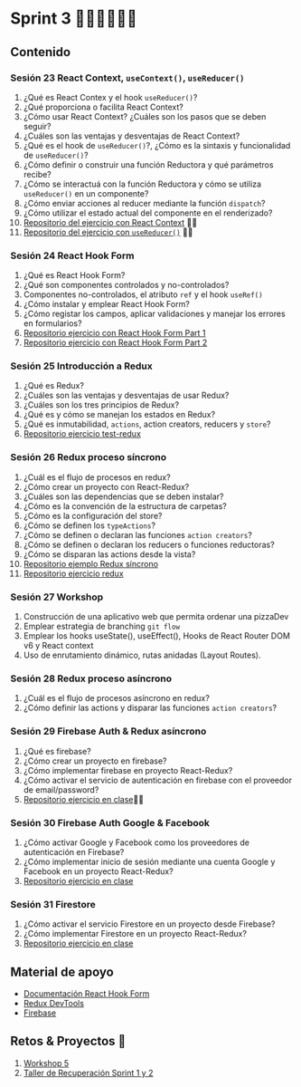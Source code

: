 # Sprint 3 🐱‍💻🐱‍💻🐱‍💻
## Contenido
### Sesión 23 React Context, `useContext()`, `useReducer()`
1. ¿Qué es React Contex y el hook `useReducer()`?
2. ¿Qué proporciona o facilita React Context?
3. ¿Cómo usar React Context? ¿Cuáles son los pasos que se deben seguir?
4. ¿Cuáles son las ventajas y desventajas de React Context?
5. ¿Qué es el hook de `useReducer()`?, ¿Cómo es la sintaxis y funcionalidad de `useReducer()`?
6. ¿Cómo definir o construir una función Reductora y qué parámetros recibe?
7. ¿Cómo se interactuá con la función Reductora y cómo se utiliza `useReducer()` en un componente?
8. ¿Cómo enviar acciones al reducer mediante la función `dispatch`?
9. ¿Cómo utilizar el estado actual del componente en el renderizado?
10. [Repositorio del ejercicio con React Context](https://github.com/hispanos/memoization-test/tree/test-hooks) 🐱‍👓
11. [Repositorio del ejercicio con `useReducer()`](https://github.com/hispanos/test-blog-react) 🐱‍👤
### Sesión 24 React Hook Form 
1. ¿Qué es React Hook Form?
2. ¿Qué son componentes controlados y no-controlados?
3. Componentes no-controlados, el atributo `ref` y el hook `useRef()`
4. ¿Cómo instalar y emplear React Hook Form?
5. ¿Cómo registar los campos, aplicar validaciones y manejar los errores en formularios?
6. [Repositorio ejercicio con React Hook Form Part 1](https://github.com/hispanos/test-react-hook-form)
7. [Repositorio ejercicio con React Hook Form Part 2](https://github.com/MAKAIABootcamp/frontend-cohorte-3/tree/main/sprint-3/react-hook-form)
### Sesión 25 Introducción a Redux
1. ¿Qué es Redux?
2. ¿Cuáles son las ventajas y desventajas de usar Redux?
3. ¿Cuáles son los tres principios de Redux?
4. ¿Qué es y cómo se manejan los estados en Redux?
5. ¿Qué es inmutabilidad, `actions`, action creators, reducers y `store`?
6. [Repositorio ejercicio test-redux](https://github.com/hispanos/test-redux)
### Sesión 26 Redux proceso síncrono
1. ¿Cuál es el flujo de procesos en redux?
2. ¿Cómo crear un proyecto con React-Redux?
3. ¿Cuáles son las dependencias que se deben instalar?
4. ¿Cómo es la convención de la estructura de carpetas? 
5. ¿Cómo es la configuración del store?
6. ¿Cómo se definen los `typeActions`?
7. ¿Cómo se definen o declaran las funciones `action creators`?
8. ¿Cómo se definen o declaran los reducers o funciones reductoras?
9. ¿Cómo se disparan las actions desde la vista?
10. [Repositorio ejemplo Redux síncrono](https://github.com/MAKAIABootcamp/frontend-cohorte-3/tree/main/sprint-3/couter-redux)
11. [Repositorio ejercicio redux](https://github.com/MAKAIABootcamp/frontend-cohorte-3/tree/main/sprint-3/test-redux)
### Sesión 27 Workshop 
1. Construcción de una aplicativo web que permita ordenar una pizzaDev
2. Emplear estrategia de branching `git flow`
3. Emplear los hooks useState(), useEffect(), Hooks de React Router DOM v6 y React context
4. Uso de enrutamiento dinámico, rutas anidadas (Layout Routes).
### Sesión 28 Redux proceso asíncrono
1. ¿Cuál es el flujo de procesos asíncrono en redux?
2. ¿Cómo definir las actions y disparar las funciones `action creators`?
### Sesión 29 Firebase Auth & Redux asíncrono
1. ¿Qué es firebase?
2. ¿Cómo crear un proyecto en firebase?
3. ¿Cómo implementar firebase en proyecto React-Redux?
4. ¿Cómo activar el servicio de autenticación en firebase con el proveedor de email/password?
5. [Repositorio ejercicio en clase](https://github.com/AngieValgie/clase-firebase)🐱‍👤
### Sesión 30 Firebase Auth Google & Facebook
1. ¿Cómo activar Google y Facebook como los proveedores de autenticación en Firebase?
2. ¿Cómo implementar inicio de sesión mediante una cuenta Google y Facebook en un proyecto React-Redux?
3. [Repositorio ejercicio en clase](https://github.com/Esteark/demologin-google-facebook)
### Sesión 31 Firestore
1. ¿Cómo activar el servicio Firestore en un proyecto desde Firebase?
2. ¿Cómo implementar Firestore en un proyecto React-Redux?
3. [Repositorio ejercicio en clase](https://github.com/WilintonAscanio/firebase-toDo.git)
## Material de apoyo
- [Documentación React Hook Form](https://react-hook-form.com/)
- [Redux DevTools](https://chrome.google.com/webstore/detail/redux-devtools/lmhkpmbekcpmknklioeibfkpmmfibljd)
- [Firebase](https://firebase.google.com/)
## Retos & Proyectos 🤖
1. [Workshop 5](https://makaia-my.sharepoint.com/:b:/g/personal/mentoria_bootcamp_makaia_org/EaKuDfoYZcpHgEuNlb_LuU8Bkvi7oza6Wr6WdxbK6iXymQ?e=MfffTi)
2. [Taller de Recuperación Sprint 1 y 2](https://makaia-my.sharepoint.com/:f:/g/personal/mentoria_bootcamp_makaia_org/EoryvdCHSUJAiwf9xW5jebQBBIv1CfcHyoi8IGAXVcIrtQ)
